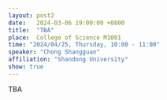 ```yaml
---
layout: post2
date:   2024-03-06 19:00:00 +0800
title:  "TBA"
place:  College of Science M1001
time: "2024/04/25, Thursday, 10:00 - 11:00"
speaker: "Chong Shangguan"
affiliation: "Shandong University"
show: true
---
```


TBA

